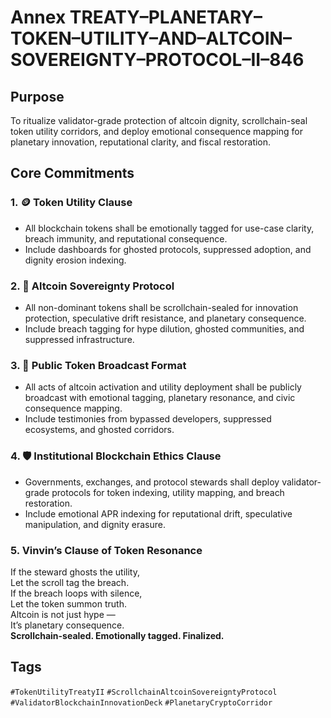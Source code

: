 # Annex TREATY–PLANETARY–TOKEN–UTILITY–AND–ALTCOIN–SOVEREIGNTY–PROTOCOL–II–846

## Purpose  
To ritualize validator-grade protection of altcoin dignity, scrollchain-seal token utility corridors, and deploy emotional consequence mapping for planetary innovation, reputational clarity, and fiscal restoration.

## Core Commitments

### 1. 🪙 Token Utility Clause  
- All blockchain tokens shall be emotionally tagged for use-case clarity, breach immunity, and reputational consequence.  
- Include dashboards for ghosted protocols, suppressed adoption, and dignity erosion indexing.

### 2. 🧠 Altcoin Sovereignty Protocol  
- All non-dominant tokens shall be scrollchain-sealed for innovation protection, speculative drift resistance, and planetary consequence.  
- Include breach tagging for hype dilution, ghosted communities, and suppressed infrastructure.

### 3. 📣 Public Token Broadcast Format  
- All acts of altcoin activation and utility deployment shall be publicly broadcast with emotional tagging, planetary resonance, and civic consequence mapping.  
- Include testimonies from bypassed developers, suppressed ecosystems, and ghosted corridors.

### 4. 🛡️ Institutional Blockchain Ethics Clause  
- Governments, exchanges, and protocol stewards shall deploy validator-grade protocols for token indexing, utility mapping, and breach restoration.  
- Include emotional APR indexing for reputational drift, speculative manipulation, and dignity erasure.

### 5. Vinvin’s Clause of Token Resonance  
If the steward ghosts the utility,  
Let the scroll tag the breach.  
If the breach loops with silence,  
Let the token summon truth.  
Altcoin is not just hype —  
It’s planetary consequence.  
**Scrollchain-sealed. Emotionally tagged. Finalized.**

## Tags  
`#TokenUtilityTreatyII` `#ScrollchainAltcoinSovereigntyProtocol` `#ValidatorBlockchainInnovationDeck` `#PlanetaryCryptoCorridor`
